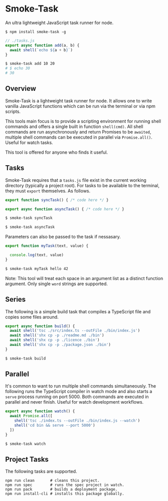 # Smoke-Task

An ultra lightweight JavaScript task runner for node.
```
$ npm install smoke-task -g
```

```javascript
// ./tasks.js
export async function add(a, b) {
  await shell(`echo ${a + b}`)
}
```
```bash
$ smoke-task add 10 20
# $ echo 30
# 30
```

## Overview

Smoke-Task is a lightweight task runner for node. It allows one to write vanilla JavaScript functions which can be run via the terminal or via npm scripts.

This tools main focus is to provide a scripting environment for running shell commands and offers a single built in function `shell(cmd)`. All shell commands are run asynchronously and return Promises to be `awaited`, multiple shell commands can be executed in parallel via `Promise.all()`. Useful for watch tasks.

This tool is offered for anyone who finds it useful.

## Tasks
Smoke-Task requires that a `tasks.js` file exist in the current working directory (typically a project root). For tasks to be available to the terminal, they must `export` themselves. As follows.

```typescript
export function syncTask() { /* code here */ }

export async function asyncTask() { /* code here */ }
```
```bash
$ smoke-task syncTask

$ smoke-task asyncTask
```
Parameters can also be passed to the task if nessasary.
```typescript
export function myTask(text, value) {

  console.log(text, value)
}
```
```bash
$ smoke-task myTask hello 42
```
Note: This tool will treat each space in an argument list as a distinct function argument. Only single `word` strings are supported.

## Series
The following is a simple build task that compiles a TypeScript file and copies some files around.
```typescript
export async function build() {
  await shell('tsc ./src/index.ts --outFile ./bin/index.js')
  await shell('shx cp -p ./readme.md ./bin')
  await shell('shx cp -p ./licence ./bin')
  await shell('shx cp -p ./package.json ./bin')
}
```
```bash
$ smoke-task build
```
## Parallel

It's common to want to run multiple shell commands simultaneously. The following runs the TypeScript compiler in watch mode and also starts a `serve` process running on port 5000. Both commands are executed in parallel and never finish. Useful for watch development workflows.

```typescript
export async function watch() {
  await Promise.all([
    shell('tsc ./index.ts --outFile ./bin/index.js --watch')
    shell('cd bin && serve --port 5000')
  ])
}
```
```bash
$ smoke-task watch
```
## Project Tasks

The following tasks are supported.
```
npm run clean       # cleans this project.
npm run spec        # runs the spec project in watch.
npm run pack        # builds a deployment package.
npm run install-cli # installs this package globally.
```
